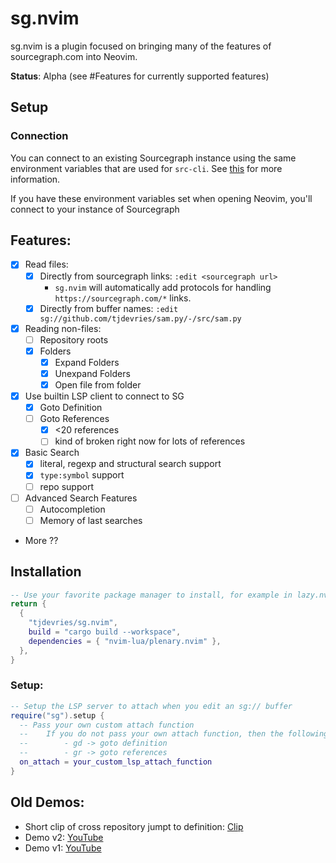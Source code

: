 # sg.nvim

sg.nvim is a plugin focused on bringing many of the features of sourcegraph.com into Neovim.

**Status**: Alpha (see #Features for currently supported features)

## Setup

### Connection

You can connect to an existing Sourcegraph instance using the same environment variables
that are used for `src-cli`. See [this](https://github.com/sourcegraph/src-cli#log-into-your-sourcegraph-instance) for more information.

If you have these environment variables set when opening Neovim, you'll connect to your
instance of Sourcegraph

## Features:

- [x] Read files:
  - [x] Directly from sourcegraph links: `:edit <sourcegraph url>`
    - `sg.nvim` will automatically add protocols for handling `https://sourcegraph.com/*` links.
  - [x] Directly from buffer names: `:edit sg://github.com/tjdevries/sam.py/-/src/sam.py`
- [x] Reading non-files:
  - [ ] Repository roots
  - [x] Folders
    - [x] Expand Folders
    - [x] Unexpand Folders
    - [x] Open file from folder
- [x] Use builtin LSP client to connect to SG
  - [x] Goto Definition
  - [ ] Goto References
    - [x] <20 references
    - [ ] kind of broken right now for lots of references
- [x] Basic Search
  - [x] literal, regexp and structural search support
  - [x] `type:symbol` support
  - [ ] repo support
- [ ] Advanced Search Features
  - [ ] Autocompletion
  - [ ] Memory of last searches
- More ??

## Installation

```lua
-- Use your favorite package manager to install, for example in lazy.nvim
return {
  {
    "tjdevries/sg.nvim",
    build = "cargo build --workspace",
    dependencies = { "nvim-lua/plenary.nvim" },
  },
}
```
### Setup:

```lua
-- Setup the LSP server to attach when you edit an sg:// buffer
require("sg").setup {
  -- Pass your own custom attach function
  --    If you do not pass your own attach function, then the following maps are provide:
  --        - gd -> goto definition
  --        - gr -> goto references
  on_attach = your_custom_lsp_attach_function
}
```

## Old Demos:

- Short clip of cross repository jumpt to definition: [Clip](https://clips.twitch.tv/AmazonianSullenSwordBloodTrail-l8H5WKEd8sNpEdIT)
- Demo v2: [YouTube](https://www.youtube.com/watch?v=RCyBnAx-4Q4)
- Demo v1: [YouTube](https://youtu.be/iCdsD6MiLQs)

